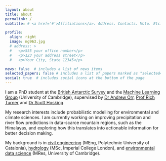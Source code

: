 ```yaml
---
layout: about
title: about
permalink: /
subtitle: # <a href='#'>Affiliations</a>. Address. Contacts. Moto. Etc.

profile:
  align: right
  image: mg963.jpg
  # address: >
  #   <p>555 your office number</p>
  #   <p>123 your address street</p>
  #   <p>Your City, State 12345</p>

news: false  # includes a list of news items
selected_papers: false # includes a list of papers marked as "selected={true}"
social: true  # includes social icons at the bottom of the page
---
```


I am a PhD student at the [British Antarctic Survey](https://www.bas.ac.uk/) and the [Machine Learning Group](https://cbl-website.onrender.com/) (University of Cambridge), supervised by [Dr Andrew Orr](https://www.bas.ac.uk/profile/anmcr/), [Prof Rich Turner](http://www.eng.cam.ac.uk/profiles/ret26) and [Dr Scott Hosking](http://scotthosking.com). 

My research interests include probabilistic modelling for environmental and climate sciences. I am currently working on improving precipitation and river flow predictions in data-scarce mountain regions, such as the Himalayas, and exploring how this translates into actionable information for better decision making. 

My background is in [civil engineering](https://www.upc.edu/en/masters/civil-engineering) (MEng, Polytechnic University of Catalonia), [hydrology](https://www.imperial.ac.uk/civil-engineering/prospective-students/postgraduate-taught-admissions/environmental-engineering-cluster/msc-hydrology-and-water-resources-management/)  (MSc, Imperial College London), and [environmental data science](https://ai4er-cdt.esc.cam.ac.uk/) (MRes, University of Cambridge).

<!-- I hold an MRes in [Environmental Data Science](https://ai4er-cdt.esc.cam.ac.uk/) from the University of Cambridge, an MSc in [Hydrology and Water Resources Management](https://www.imperial.ac.uk/civil-engineering/prospective-students/postgraduate-taught-admissions/environmental-engineering-cluster/msc-hydrology-and-water-resources-management/) from Imperial College London, and an MEng in [Civil Engineering](https://www.upc.edu/en/masters/civil-engineering) from the Polytechnic University of Catalonia (BarcelonaTECH). -->

<!-- Write your biography here. Tell the world about yourself. Link to your favorite [subreddit](http://reddit.com). You can put a picture in, too. The code is already in, just name your picture `prof_pic.jpg` and put it in the `img/` folder.

Put your address / P.O. box / other info right below your picture. You can also disable any these elements by editing `profile` property of the YAML header of your `_pages/about.md`. Edit `_bibliography/papers.bib` and Jekyll will render your [publications page](/al-folio/publications/) automatically.

Link to your social media connections, too. This theme is set up to use [Font Awesome icons](http://fortawesome.github.io/Font-Awesome/) and [Academicons](https://jpswalsh.github.io/academicons/), like the ones below. Add your Facebook, Twitter, LinkedIn, Google Scholar, or just disable all of them. -->

